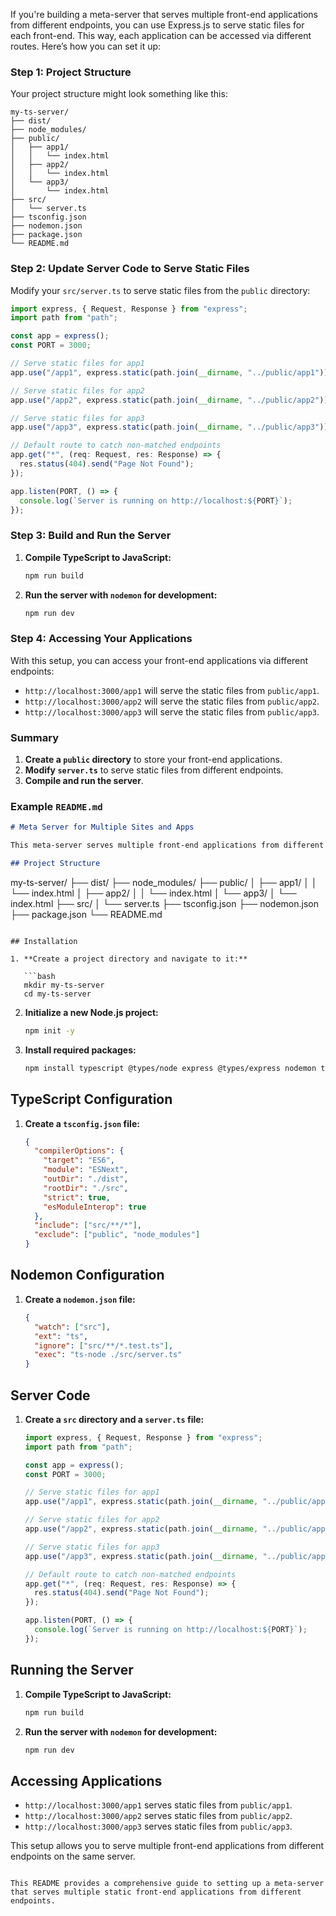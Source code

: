 If you're building a meta-server that serves multiple front-end applications from different endpoints, you can use Express.js to serve static files for each front-end. This way, each application can be accessed via different routes. Here’s how you can set it up:

### Step 1: Project Structure

Your project structure might look something like this:

```
my-ts-server/
├── dist/
├── node_modules/
├── public/
│   ├── app1/
│   │   └── index.html
│   ├── app2/
│   │   └── index.html
│   └── app3/
│       └── index.html
├── src/
│   └── server.ts
├── tsconfig.json
├── nodemon.json
├── package.json
└── README.md
```

### Step 2: Update Server Code to Serve Static Files

Modify your `src/server.ts` to serve static files from the `public` directory:

```typescript
import express, { Request, Response } from "express";
import path from "path";

const app = express();
const PORT = 3000;

// Serve static files for app1
app.use("/app1", express.static(path.join(__dirname, "../public/app1")));

// Serve static files for app2
app.use("/app2", express.static(path.join(__dirname, "../public/app2")));

// Serve static files for app3
app.use("/app3", express.static(path.join(__dirname, "../public/app3")));

// Default route to catch non-matched endpoints
app.get("*", (req: Request, res: Response) => {
  res.status(404).send("Page Not Found");
});

app.listen(PORT, () => {
  console.log(`Server is running on http://localhost:${PORT}`);
});
```

### Step 3: Build and Run the Server

1. **Compile TypeScript to JavaScript:**

   ```bash
   npm run build
   ```

2. **Run the server with `nodemon` for development:**

   ```bash
   npm run dev
   ```

### Step 4: Accessing Your Applications

With this setup, you can access your front-end applications via different endpoints:

- `http://localhost:3000/app1` will serve the static files from `public/app1`.
- `http://localhost:3000/app2` will serve the static files from `public/app2`.
- `http://localhost:3000/app3` will serve the static files from `public/app3`.

### Summary

1. **Create a `public` directory** to store your front-end applications.
2. **Modify `server.ts`** to serve static files from different endpoints.
3. **Compile and run the server**.

### Example `README.md`

```markdown
# Meta Server for Multiple Sites and Apps

This meta-server serves multiple front-end applications from different endpoints using Node.js, TypeScript, and Express.js.

## Project Structure
```

my-ts-server/
├── dist/
├── node_modules/
├── public/
│ ├── app1/
│ │ └── index.html
│ ├── app2/
│ │ └── index.html
│ └── app3/
│ └── index.html
├── src/
│ └── server.ts
├── tsconfig.json
├── nodemon.json
├── package.json
└── README.md

````

## Installation

1. **Create a project directory and navigate to it:**

   ```bash
   mkdir my-ts-server
   cd my-ts-server
````

2. **Initialize a new Node.js project:**

   ```bash
   npm init -y
   ```

3. **Install required packages:**

   ```bash
   npm install typescript @types/node express @types/express nodemon ts-node --save-dev
   ```

## TypeScript Configuration

1. **Create a `tsconfig.json` file:**

   ```json
   {
     "compilerOptions": {
       "target": "ES6",
       "module": "ESNext",
       "outDir": "./dist",
       "rootDir": "./src",
       "strict": true,
       "esModuleInterop": true
     },
     "include": ["src/**/*"],
     "exclude": ["public", "node_modules"]
   }
   ```

## Nodemon Configuration

1. **Create a `nodemon.json` file:**

   ```json
   {
     "watch": ["src"],
     "ext": "ts",
     "ignore": ["src/**/*.test.ts"],
     "exec": "ts-node ./src/server.ts"
   }
   ```

## Server Code

1. **Create a `src` directory and a `server.ts` file:**

   ```typescript
   import express, { Request, Response } from "express";
   import path from "path";

   const app = express();
   const PORT = 3000;

   // Serve static files for app1
   app.use("/app1", express.static(path.join(__dirname, "../public/app1")));

   // Serve static files for app2
   app.use("/app2", express.static(path.join(__dirname, "../public/app2")));

   // Serve static files for app3
   app.use("/app3", express.static(path.join(__dirname, "../public/app3")));

   // Default route to catch non-matched endpoints
   app.get("*", (req: Request, res: Response) => {
     res.status(404).send("Page Not Found");
   });

   app.listen(PORT, () => {
     console.log(`Server is running on http://localhost:${PORT}`);
   });
   ```

## Running the Server

1. **Compile TypeScript to JavaScript:**

   ```bash
   npm run build
   ```

2. **Run the server with `nodemon` for development:**

   ```bash
   npm run dev
   ```

## Accessing Applications

- `http://localhost:3000/app1` serves static files from `public/app1`.
- `http://localhost:3000/app2` serves static files from `public/app2`.
- `http://localhost:3000/app3` serves static files from `public/app3`.

This setup allows you to serve multiple front-end applications from different endpoints on the same server.

```

This README provides a comprehensive guide to setting up a meta-server that serves multiple static front-end applications from different endpoints.
```
